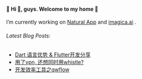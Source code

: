 
#### 🌟 Hi 👋, guys. Welcome to my home 🌟
I’m currently working on [Natural App](https://apps.apple.com/us/app/natural-imagine-simplicity/id1521375720) and [imagica.ai](https://get.imagica.ai/) .
  
###### Latest Blog Posts:
* [Dart 语言优势 & Flutter开发分享](https://www.yuque.com/wangym0203/auh6f6/kb4pvzy084aaglzg)
* [用了vpn, 还想同时用whistle?](https://www.yuque.com/wangym0203/auh6f6/rug76vscpwx4otbm)
* [开发效率工具之qwflow](https://www.yuque.com/wangym0203/auh6f6/whuh8suw5dnf0wlh)

